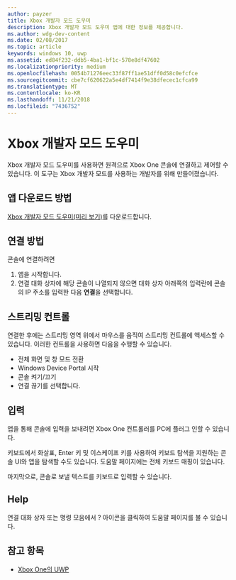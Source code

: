 ```yaml
---
author: payzer
title: Xbox 개발자 모드 도우미
description: Xbox 개발자 모드 도우미 앱에 대한 정보를 제공합니다.
ms.author: wdg-dev-content
ms.date: 02/08/2017
ms.topic: article
keywords: windows 10, uwp
ms.assetid: ed84f232-ddb5-4ba1-bf1c-578e8df47602
ms.localizationpriority: medium
ms.openlocfilehash: 0054b71276eec33f87ff1ae51dff0d58c0efcfce
ms.sourcegitcommit: cbe7cf620622a5e4df7414f9e38dfecec1cfca99
ms.translationtype: MT
ms.contentlocale: ko-KR
ms.lasthandoff: 11/21/2018
ms.locfileid: "7436752"
---
```

# <a name="xbox-dev-mode-companion"></a>Xbox 개발자 모드 도우미

Xbox 개발자 모드 도우미를 사용하면 원격으로 Xbox One 콘솔에 연결하고 제어할 수 있습니다. 이 도구는 Xbox 개발자 모드를 사용하는 개발자를 위해 만들어졌습니다.

## <a name="how-to-get-the-app"></a>앱 다운로드 방법  
[Xbox 개발자 모드 도우미(미리 보기)](https://www.microsoft.com/store/p/xbox-dev-mode-companion/9nblggh519cp)를 다운로드합니다.

## <a name="how-to-connect"></a>연결 방법   
콘솔에 연결하려면

1. 앱을 시작합니다.   
2. 연결 대화 상자에 해당 콘솔이 나열되지 않으면 대화 상자 아래쪽의 입력란에 콘솔의 IP 주소를 입력한 다음 **연결**을 선택합니다.

## <a name="streaming-controls"></a>스트리밍 컨트롤
연결한 후에는 스트리밍 영역 위에서 마우스를 움직여 스트리밍 컨트롤에 액세스할 수 있습니다. 이러한 컨트롤을 사용하면 다음을 수행할 수 있습니다.
* 전체 화면 및 창 모드 전환
* Windows Device Portal 시작
* 콘솔 켜기/끄기
* 연결 끊기를 선택합니다.

## <a name="input"></a>입력
앱을 통해 콘솔에 입력을 보내려면 Xbox One 컨트롤러를 PC에 플러그 인할 수 있습니다.   
    
키보드에서 화살표, Enter 키 및 이스케이프 키를 사용하여 키보드 탐색을 지원하는 콘솔 UI와 앱을 탐색할 수도 있습니다. 도움말 페이지에는 전체 키보드 매핑이 있습니다.   
   
마지막으로, 콘솔로 보낼 텍스트를 키보드로 입력할 수 있습니다.   

## <a name="help"></a>Help
연결 대화 상자 또는 명령 모음에서 ? 아이콘을 클릭하여 도움말 페이지를 볼 수 있습니다.

## <a name="see-also"></a>참고 항목
- [Xbox One의 UWP](index.md)
